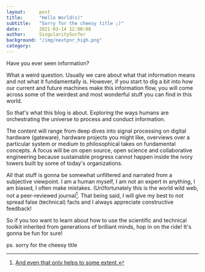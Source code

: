 ```yaml
---
layout:     post
title:      "Hello World(s)"
subtitle:   "Sorry for the cheesy title ;)"
date:       2021-03-14 12:00:00
author:     SingularitySurfer
background: "/img/nextpnr_high.png"
category:
---
```


Have you ever seen information?

<!-- What is it anyways? What can we do with it? -->
<!-- Questions asked by the utterly deranged!! -->
What a weird question. Usually we care about what that information means and not what it fundamentally is.
However, if you start to dig a bit into how our current and future machines make this information flow, you will come across some of the weirdest and most wonderful stuff you can find in this world.
<!-- Ofc there are other interesting things like life that also processes information in crazy ways! -->

So that's what this blog is about. Exploring the ways humans are orchestrating the universe to process and conduct information.

The content will range from deep dives into signal processing on digital hardware (gateware), hardware projects you might like, overviews over a particular system or medium to philosophical takes on fundamental concepts. A focus will be on open source, open science and collaborative engineering because sustainable progress cannot happen inside the ivory towers built by some of today's organizations.

All that stuff is gonna be somewhat unfiltered and narrated from a subjective viewpoint. I am a human myself, I am not an expert in anything, I am biased, I often make mistakes. (Un)fortunately this is the world wild web, not a peer-reviewed journal[^1]. That being said, I will give my best to not spread false (technical) facts and I always appreciate constructive feedback!

So if you too want to learn about how to use the scientific and technical toolkit inherited from generations of brilliant minds, hop in on the ride! It's gonna be fun for sure!

ps. sorry for the cheesy title


[^1]: [And even that only helps to some extent.](https://www.ncbi.nlm.nih.gov/pmc/articles/PMC1182327/)

<!--
Well, here is some: A cheesy blog post titled "Hello World(s)".

Wow, what a creative way to start a blog! Not really, but it's just too good of a line to not not use it.
Because


- CATCHEN!!!
- was kommt?
- welche art?
- open source stuff
- hype
- not for physicists and software engineers
- sometimes hardcore ecplicit engineering (signal processing) content
- sometimes rants about awesome topics

- DISCLAIMER I am human and wrong most of the time (just like much of the published research)
- this is the internet. no peer review process!
- i try to be responsible and not too misleading -->
